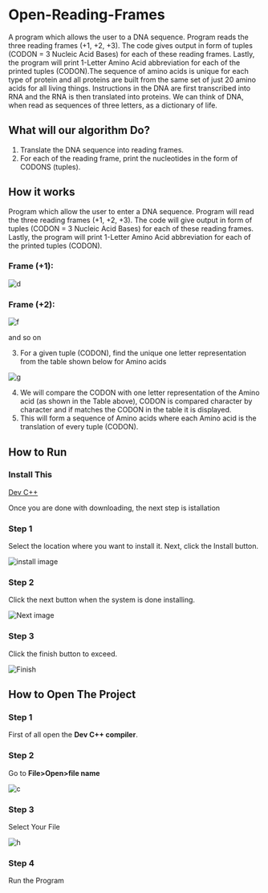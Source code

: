 # Open-Reading-Frames
A program which allows the user to a DNA sequence. Program reads the three reading frames (+1, +2, +3). The code gives output in form of tuples (CODON = 3 Nucleic Acid Bases) for each of these reading frames. Lastly, the program will print 1-Letter Amino Acid abbreviation for each of the printed tuples (CODON).The sequence of amino acids is unique for each type of protein and all proteins are built from the same set of just 20 amino acids for all living things. Instructions in the DNA are first transcribed into RNA and the RNA is then translated into proteins. We can think of DNA, when read as sequences of three letters, as a dictionary of life.

## What will our algorithm Do?
1. Translate the DNA sequence into reading frames.
2. For each of the reading frame, print the nucleotides in the form of CODONS (tuples).

## How it works
Program which allow the user to enter a DNA sequence. Program will read the three reading frames (+1, +2, +3). The code will give output in form of tuples (CODON = 3 Nucleic Acid Bases) for each of these reading frames. Lastly, the program will print 1-Letter Amino Acid abbreviation for each of the printed tuples (CODON).

### Frame (+1):
![d](https://user-images.githubusercontent.com/88362552/128139873-7b5f2329-c12c-4de2-aa01-51e23a784a1f.PNG)

### Frame (+2):
![f](https://user-images.githubusercontent.com/88362552/128139936-1732eb0b-76de-4f82-9ebe-bda820d56f34.PNG)

and so on

3. For a given tuple (CODON), find the unique one letter representation from the table shown below for Amino acids

![g](https://user-images.githubusercontent.com/88362552/128140122-9844ed33-571c-4028-8c65-d01f43242aa0.PNG)

4. We will compare the CODON with one letter representation of the Amino acid (as shown in the Table above), CODON is compared character by character and if matches the CODON in the table it is displayed.
5. This will form a sequence of Amino acids where each Amino acid is the translation of every tuple (CODON).

## How to Run
### Install This
[Dev C++](https://sourceforge.net/projects/orwelldevcpp/)

Once you are done with downloading, the next step is istallation

### Step 1

Select the location where you want to install it. 
Next, click the Install button.

![install image](https://dotnettutorials.net/wp-content/uploads/2020/11/word-image-110.png)

### Step 2
Click the next button when the system is done installing.

![Next image](https://www.softwaretestinghelp.com/wp-content/qa/uploads/2019/11/installation.png)

### Step 3
Click the finish button to exceed.

![Finish](https://chortle.ccsu.edu/bloodshed/startUp.jpg)

## How to Open The Project

### Step 1

First of all open the **Dev C++ compiler**.

### Step 2

Go to **File>Open>file name**

![c](https://user-images.githubusercontent.com/88362552/128132365-adb9858b-725c-4fb1-a1a4-150a5891ca55.PNG)

### Step 3

Select Your File

![h](https://user-images.githubusercontent.com/88362552/128140691-e949e911-9478-4fd5-a283-2b52555247e1.PNG)

### Step 4

Run the Program


